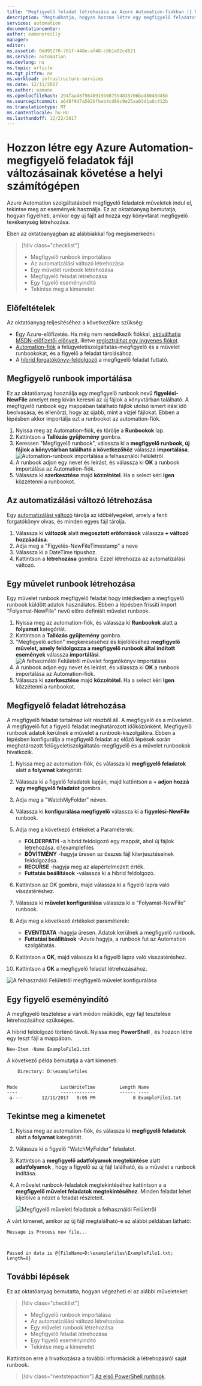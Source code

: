```yaml
---
title: "Megfigyelő feladat létrehozása az Azure Automation-fiókban |} Microsoft Docs"
description: "Megtudhatja, hogyan hozzon létre egy megfigyelő feladatot az Azure Automation-fiók egy mappában létrehozott új fájlokat beállításjegyzékek."
services: automation
documentationcenter: 
author: eamonoreilly
manager: 
editor: 
ms.assetid: 0dd95270-761f-448e-af48-c8b1e82cd821
ms.service: automation
ms.devlang: na
ms.topic: article
ms.tgt_pltfrm: na
ms.workload: infrastructure-services
ms.date: 12/11/2017
ms.author: eamono
ms.openlocfilehash: 294faa48f9840919b087594835706bad8048d45b
ms.sourcegitcommit: a648f9d7a502bfbab4cd89c9e25aa03d1a0c412b
ms.translationtype: MT
ms.contentlocale: hu-HU
ms.lasthandoff: 12/22/2017
---
```

# <a name="create-an-azure-automation-watcher-tasks-to-track-file-changes-on-a-local-machine"></a>Hozzon létre egy Azure Automation-megfigyelő feladatok fájl változásainak követése a helyi számítógépen

Azure Automation szolgáltatásbeli megfigyelő feladatok műveletek indul el, tekintse meg az események használja. Ez az oktatóanyag bemutatja, hogyan figyelheti, amikor egy új fájlt ad hozzá egy könyvtárat megfigyelő tevékenység létrehozása.

Eben az oktatóanyagban az alábbiakkal fog megismerkedni:

> [!div class="checklist"]
> * Megfigyelő runbook importálása
> * Az automatizálási változó létrehozása
> * Egy művelet runbook létrehozása
> * Megfigyelő feladat létrehozása
> * Egy figyelő eseményindító
> * Tekintse meg a kimenetet

## <a name="prerequisites"></a>Előfeltételek

Az oktatóanyag teljesítéséhez a következőkre szükség:

* Egy Azure-előfizetés. Ha még nem rendelkezik fiókkal, [aktiválhatja MSDN-előfizetői előnyeit](https://azure.microsoft.com/pricing/member-offers/msdn-benefits-details/), illetve [regisztrálhat egy ingyenes fiókot](https://azure.microsoft.com/free/?WT.mc_id=A261C142F).
* [Automation-fiók](automation-offering-get-started.md) a felügyeletiszolgáltatás-megfigyelő és a művelet runbookokat, és a figyelő a feladat tárolásához.
* A [hibrid forgatókönyv-feldolgozó](automation-hybrid-runbook-worker.md) a megfigyelő feladat futtató.

## <a name="import-a-watcher-runbook"></a>Megfigyelő runbook importálása

Ez az oktatóanyag használja egy megfigyelő runbook nevű **figyelési-NewFile** amelyet meg kíván keresni az új fájlok a könyvtárban található. A megfigyelő runbook egy mappában található fájlok utolsó ismert írási idő beolvasása, és ellenőrzi, hogy az újabb, mint a vízjel fájlokat. Ebben a lépésben akkor importálja ezt a runbookot az automation-fiók.

1. Nyissa meg az Automation-fiók, és törölje a **Runbookok** lap.
1. Kattintson a **Tallózás gyűjtemény** gombra.
1. Keressen "Megfigyelő runbook", válassza ki a **megfigyelő runbook, új fájlok a könyvtárban található a következőhöz** válassza **importálása**.
  ![Automation-runbook importálása a felhasználói Felületről](media/automation-watchers-tutorial/importsourcewatcher.png)
1. A runbook adjon egy nevet és leírást, és válassza ki **OK** a runbook importálása az Automation-fiók.
1. Válassza ki **szerkesztése** majd **közzététel**. Ha a select kéri **Igen** közzétenni a runbookot.

## <a name="create-an-automation-variable"></a>Az automatizálási változó létrehozása

Egy [automatizálási változó](automation-variables.md) tárolja az időbélyegeket, amely a fenti forgatókönyv olvas, és minden egyes fájl tárolja. 

1. Válassza ki **változók** alatt **megosztott erőforrások** válassza **+ változó hozzáadása**.
1. Adja meg a "Figyelés-NewFileTimestamp" a neve
1. Válassza ki a DateTime típushoz.
1. Kattintson a **létrehozása** gombra. Ezzel létrehozza az automatizálási változó.

## <a name="create-an-action-runbook"></a>Egy művelet runbook létrehozása

Egy művelet runbook megfigyelő feladat hogy intézkedjen a megfigyelő runbook küldött adatok használatos. Ebben a lépésben frissíti import "Folyamat-NewFile" nevű előre definiált művelet runbook.

1. Nyissa meg az automation-fiók, és válassza ki **Runbookok** alatt a **folyamat** kategóriát.
1. Kattintson a **Tallózás gyűjtemény** gombra.
1. "Megfigyelő action" megkereséséhez és kijelöléséhez **megfigyelő művelet, amely feldolgozza a megfigyelő runbook által indított események** válassza **importálási**.
  ![A felhasználói Felületről művelet forgatókönyv importálása](media/automation-watchers-tutorial/importsourceaction.png)
1. A runbook adjon egy nevet és leírást, és válassza ki **OK** a runbook importálása az Automation-fiók.
1. Válassza ki **szerkesztése** majd **közzététel**. Ha a select kéri **Igen** közzétenni a runbookot.

## <a name="create-a-watcher-task"></a>Megfigyelő feladat létrehozása

A megfigyelő feladat tartalmaz két részből áll. A megfigyelő és a műveletet. A megfigyelő fut a figyelő feladat meghatározott időközönként. Megfigyelő runbook adatok kerülnek a művelet a runbook-kiszolgálóra. Ebben a lépésben konfigurálja a megfigyelő feladat az előző lépések során meghatározott felügyeletiszolgáltatás-megfigyelő és a művelet runbookok hivatkozik.

1. Nyissa meg az automation-fiók, és válassza ki **megfigyelő feladatok** alatt a **folyamat** kategóriát.
1. Válassza ki a figyelő feladatok lapján, majd kattintson a **+ adjon hozzá egy megfigyelő feladatot** gombra.
1. Adja meg a "WatchMyFolder" néven.

1. Válassza ki **konfigurálása megfigyelő** válassza ki a **figyelési-NewFile** runbook.

1. Adja meg a következő értékeket a Paraméterek:

   * **FOLDERPATH** -a hibrid feldolgozó egy mappát, ahol új fájlok létrehozása. d:\examplefiles
   * **BŐVÍTMÉNY** -hagyja üresen az összes fájl kiterjesztéseinek feldolgozása.
   * **RECURSE** -hagyja meg az alapértelmezett érték.
   * **Futtatás beállítások** -válassza ki a hibrid feldolgozó.

1. Kattintson az OK gombra, majd válassza ki a figyelő lapra való visszatéréshez.
1. Válassza ki **művelet konfigurálása** válassza ki a "Folyamat-NewFile" runbook.
1. Adja meg a következő értékeket paraméterek:

   *    **EVENTDATA** -hagyja üresen. Adatok kerülnek a megfigyelő runbook.  
   *    **Futtatási beállítások** -Azure hagyja, a runbook fut az Automation szolgáltatás.

1. Kattintson a **OK**, majd válassza ki a figyelő lapra való visszatéréshez.
1. Kattintson a **OK** a megfigyelő feladat létrehozásához.

![A felhasználói Felületről megfigyelő művelet konfigurálása](media/automation-watchers-tutorial/watchertaskcreation.png)

## <a name="trigger-a-watcher"></a>Egy figyelő eseményindító

A megfigyelő tesztelése a várt módon működik, egy fájl tesztelése létrehozásához szükséges.

A hibrid feldolgozó történő távoli. Nyissa meg **PowerShell** , és hozzon létre egy teszt fájl a mappában.
  
   ```PowerShell-interactive
   New-Item -Name ExampleFile1.txt
   ```

A következő példa bemutatja a várt kimeneti.

```
    Directory: D:\examplefiles


Mode                LastWriteTime         Length Name
----                -------------         ------ ----
-a----       12/11/2017   9:05 PM              0 ExampleFile1.txt
```

## <a name="inspect-the-output"></a>Tekintse meg a kimenetet

1. Nyissa meg az automation-fiók, és válassza ki **megfigyelő feladatok** alatt a **folyamat** kategóriát.
1. Válassza ki a figyelő "WatchMyFolder" feladatot.
1. Kattintson a **megfigyelő adatfolyamok megtekintése** alatt **adatfolyamok** , hogy a figyelő az új fájl található, és a művelet a runbook indítása.
1. A művelet runbook-feladatok megtekintéséhez kattintson a a **megfigyelő művelet feladatok megtekintéséhez**. Minden feladat lehet kijelölve a nézet a feladat részleteit.

   ![Megfigyelő műveleti feladatok a felhasználói Felületről](media/automation-watchers-tutorial/WatcherActionJobs.png)

A várt kimenet, amikor az új fájl megtalálható-e az alábbi példában látható:

```
Message is Process new file...



Passed in data is @{FileName=D:\examplefiles\ExampleFile1.txt; Length=0}
```

## <a name="next-steps"></a>További lépések

Ez az oktatóanyag bemutatta, hogyan végezheti el az alábbi műveleteket:

> [!div class="checklist"]
> * Megfigyelő runbook importálása
> * Az automatizálási változó létrehozása
> * Egy művelet runbook létrehozása
> * Megfigyelő feladat létrehozása
> * Egy figyelő eseményindító
> * Tekintse meg a kimenetet

Kattintson erre a hivatkozásra a további információk a létrehozásról saját runbook.

> [!div class="nextstepaction"]
> [Az első PowerShell runbook](automation-first-runbook-textual-powershell.md).
